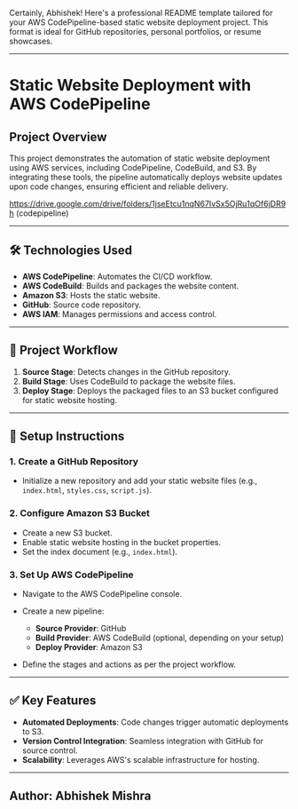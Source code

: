 Certainly, Abhishek! Here's a professional README template tailored for your AWS CodePipeline-based static website deployment project. This format is ideal for GitHub repositories, personal portfolios, or resume showcases.

---

# Static Website Deployment with AWS CodePipeline

## Project Overview

This project demonstrates the automation of static website deployment using AWS services, including CodePipeline, CodeBuild, and S3. By integrating these tools, the pipeline automatically deploys website updates upon code changes, ensuring efficient and reliable delivery.

https://drive.google.com/drive/folders/1jseEtcu1nqN67IvSx5OjRu1qOf6jDR9h
(codepipeline)

---

## 🛠️ Technologies Used

* **AWS CodePipeline**: Automates the CI/CD workflow.
* **AWS CodeBuild**: Builds and packages the website content.
* **Amazon S3**: Hosts the static website.
* **GitHub**: Source code repository.
* **AWS IAM**: Manages permissions and access control.

---

## 🚀 Project Workflow

1. **Source Stage**: Detects changes in the GitHub repository.
2. **Build Stage**: Uses CodeBuild to package the website files.
3. **Deploy Stage**: Deploys the packaged files to an S3 bucket configured for static website hosting.

---

## 🧪 Setup Instructions

### 1. Create a GitHub Repository

* Initialize a new repository and add your static website files (e.g., `index.html`, `styles.css`, `script.js`).

### 2. Configure Amazon S3 Bucket

* Create a new S3 bucket.
* Enable static website hosting in the bucket properties.
* Set the index document (e.g., `index.html`).

### 3. Set Up AWS CodePipeline

* Navigate to the AWS CodePipeline console.
* Create a new pipeline:

  * **Source Provider**: GitHub
  * **Build Provider**: AWS CodeBuild (optional, depending on your setup)
  * **Deploy Provider**: Amazon S3
* Define the stages and actions as per the project workflow.

---

## ✅ Key Features

* **Automated Deployments**: Code changes trigger automatic deployments to S3.
* **Version Control Integration**: Seamless integration with GitHub for source control.
* **Scalability**: Leverages AWS's scalable infrastructure for hosting.

---

## Author: Abhishek Mishra





















